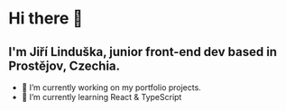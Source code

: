 # Hi there 👋

## I'm Jiří Linduška, junior front-end dev based in Prostějov, Czechia.


- 🔭 I’m currently working on my portfolio projects.
- 🌱 I’m currently learning React & TypeScript



